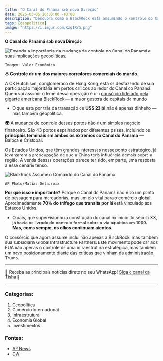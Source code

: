 ```yaml
---
title: "O Canal do Panama sob nova Direção"
date: 2025-03-06 16:00:00 -03:00
description: "Descubra como a BlackRock está assumindo o controle do Canal do Panamá e o impacto geopolítico dessa mudança."
tags: [geopolitica]
image: "https://i.imgur.com/KzqIRr5.png"
---
```


**O Canal do Panamá sob nova Direção**

![Entenda a importância da mudança de controle no Canal do Panamá e suas implicações geopolíticas.](https://i.imgur.com/KzqIRr5.png)

`Imagem: Valor Econômico`

**⚓ Controle de um dos maiores corredores comerciais do mundo.**

A CK Hutchison, conglomerado de Hong Kong, está se desfazendo de sua participação majoritária em portos críticos ao redor do Canal do Panamá. Quem vai assumir o leme dessa operação é um [consórcio liderado pela gigante americana BlackRock](#foot) — a maior gestora de capitais do mundo.

- O que está por trás da transação de **US$ 23 bi** não é apenas dinheiro — mas também geopolítica.

**🌍** A mudança de controle desses portos não é um simples negócio financeiro. São 43 portos espalhados por diferentes países, incluindo os **principais terminais em ambos os extremos do Canal do Panamá** — Balboa e Cristobal.

Os Estados Unidos, [que têm grandes interesses nesse ponto estratégico](#foot), já levantaram a preocupação de que a China teria influência demais sobre a região. A venda dessas operações parece ter sido, em parte, uma resposta a esse cenário tenso.

![BlackRock Assume o Comando do Canal do Panamá](https://i.imgur.com/KQpElem.jpeg)

`AP Photo/Matias Delacroix`

**Por que isso é importante?** Porque o Canal do Panamá não é só um ponto de passagem para mercadorias, mas um elo vital para o comércio global. Aproximadamente **70% do tráfego que transita por lá** está vinculado aos Estados Unidos.

- O país, que supervisionou a construção do canal no início do século XX, já havia se livrado do controle formal sobre a via aquática em 1999. **Mas, como sempre, os olhos continuam atentos.**

O consórcio que agora assume inclui não apenas a BlackRock, mas também sua subsidiária Global Infrastructure Partners. Este movimento pode dar aos EUA não apenas o controle de uma infraestrutura estratégica, mas também um novo posicionamento diante das críticas que vinham da administração Trump.

---

🌟 Receba as principais notícias direto no seu WhatsApp! <a href="https://www.whatsapp.com/channel/0029VaiPYBPLo4heVf0U3u2d" target="_blank" rel="noopener noreferrer">Siga o canal da Tisha</a> 📲

---

### **Categorias:**
1. Geopolítica
2. Comércio Internacional
3. Infraestrutura
4. Economia Global
5. Investimentos

### **Fontes:**
- <a href="https://apnews.com/article/hong-kong-panama-canal-beijing-hutchison-blackrock-rubio-d02a8439cc63d9e740e5154d4e0c56f6" target="_blank" rel="noopener noreferrer">AP News</a>
- <a href="https://www.dw.com/pt-br/por-que-trump-amea%C3%A7a-tomar-o-canal-do-panam%C3%A1/a-71257711" target="_blank" rel="noopener noreferrer">DW</a>
